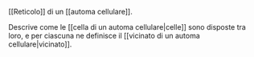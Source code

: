 [[Reticolo]] di un [[automa cellulare]].

Descrive come le [[cella di un automa cellulare|celle]] sono disposte tra loro, e per ciascuna ne definisce il [[vicinato di un automa cellulare|vicinato]].
